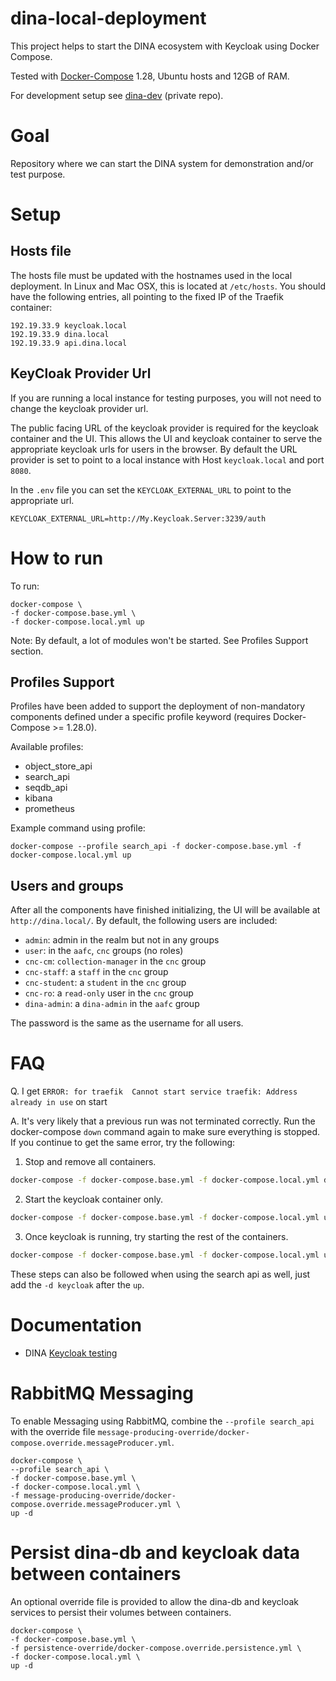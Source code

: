 # dina-local-deployment

This project helps to start the DINA ecosystem with Keycloak using Docker Compose.

Tested with [Docker-Compose](https://docs.docker.com/compose/) 1.28, Ubuntu hosts and 12GB of RAM.

For development setup see [dina-dev](https://github.com/AAFC-BICoE/dina-dev) (private repo).

# Goal

Repository where we can start the DINA system for demonstration and/or test purpose.

# Setup

## Hosts file

The hosts file must be updated with the hostnames used in the local deployment. In Linux and Mac OSX, this is located at `/etc/hosts`. You should have the following entries, all pointing to the fixed IP of the Traefik container:

```
192.19.33.9 keycloak.local
192.19.33.9 dina.local
192.19.33.9 api.dina.local
```

## KeyCloak Provider Url

If you are running a local instance for testing purposes, you will not need to change the keycloak provider url.

The public facing URL of the keycloak provider is required for the keycloak container and the UI. This allows the UI and keycloak container to serve the appropriate keycloak urls for users in the browser. By default the URL provider is set to point to a local instance with Host `keycloak.local` and port `8080`. 

In the `.env` file you can set the `KEYCLOAK_EXTERNAL_URL` to point to the appropriate url.

```properties
KEYCLOAK_EXTERNAL_URL=http://My.Keycloak.Server:3239/auth
```

# How to run

To run:

```
docker-compose \
-f docker-compose.base.yml \
-f docker-compose.local.yml up
```
Note: By default, a lot of modules won't be started. See Profiles Support section.

## Profiles Support

Profiles have been added to support the deployment of non-mandatory components defined under a specific profile keyword (requires Docker-Compose >= 1.28.0).

Available profiles:

* object_store_api
* search_api
* seqdb_api
* kibana
* prometheus
 
Example command using profile:

```
docker-compose --profile search_api -f docker-compose.base.yml -f docker-compose.local.yml up
```

## Users and groups

After all the components have finished initializing, the UI will be available at `http://dina.local/`. By default, the following users are included:

* `admin`: admin in the realm but not in any groups
* `user`: in the `aafc`, `cnc` groups (no roles)
* `cnc-cm`: `collection-manager` in the `cnc` group
* `cnc-staff`: a `staff` in the `cnc` group
* `cnc-student`: a `student` in the `cnc` group
* `cnc-ro`: a `read-only` user in the `cnc` group
* `dina-admin`: a `dina-admin` in the `aafc` group

The password is the same as the username for all users.

# FAQ

Q. I get ```ERROR: for traefik  Cannot start service traefik: Address already in use``` on start

A. It's very likely that a previous run was not terminated correctly. Run the docker-compose `down` command again to make sure everything is stopped. If you continue to get the same error, try the following:

1. Stop and remove all containers.
```bash
docker-compose -f docker-compose.base.yml -f docker-compose.local.yml down
```

2. Start the keycloak container only.
```bash
docker-compose -f docker-compose.base.yml -f docker-compose.local.yml up -d keycloak
```

3. Once keycloak is running, try starting the rest of the containers.
```bash
docker-compose -f docker-compose.base.yml -f docker-compose.local.yml up
```

These steps can also be followed when using the search api as well, just add the `-d keycloak` after the `up`.

# Documentation
* DINA [Keycloak testing](docs/keycloak.md)

# RabbitMQ Messaging

To enable Messaging using RabbitMQ, combine the `--profile search_api` with the override file `message-producing-override/docker-compose.override.messageProducer.yml`.

```
docker-compose \
--profile search_api \
-f docker-compose.base.yml \
-f docker-compose.local.yml \
-f message-producing-override/docker-compose.override.messageProducer.yml \
up -d
```

# Persist dina-db and keycloak data between containers

An optional override file is provided to allow the dina-db and keycloak services to persist their volumes between containers.

```
docker-compose \
-f docker-compose.base.yml \
-f persistence-override/docker-compose.override.persistence.yml \
-f docker-compose.local.yml \
up -d
```
